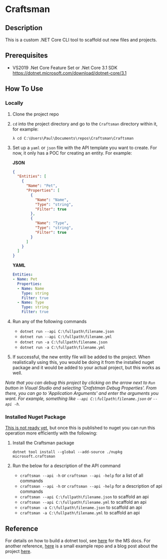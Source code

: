 # Craftsman

## Description

This is a custom .NET Core CLI tool to scaffold out new files and projects.

## Prerequisites

- VS2019 .Net Core Feature Set or .Net Core 3.1 SDK https://dotnet.microsoft.com/download/dotnet-core/3.1

## How To Use

### Locally

1. Clone the project repo

2. `cd` into the project directory and go to the `Craftsman` directory within it, for example:

   ```shell
   λ cd C:\Users\Paul\Documents\repos\Craftsman\Craftsman
   ```

3. Set up a `yaml` or `json` file with the API template you want to create. For now, it only has a POC for creating an entity. For example:

   **JSON**

   ```json
   {
     "Entities": [
       {
         "Name": "Pet",
         "Properties": [
           {
             "Name": "Name",
             "Type": "string",
             "Filter": true
           },
           {
             "Name": "Type",
             "Type": "string",
             "Filter": true
           }
         ]
       }
     ]
   }
   ```

   **YAML**

   ```yml
   Entities:
   - Name: Pet
     Properties:
     - Name: Name
       Type: string
       Filter: true
     - Name: Type
       Type: string
       Filter: true
   ```

4. Run any of the following commands

   - `dotnet run --api C:\fullpath\filename.json`
   - `dotnet run --api C:\fullpath\filename.yml`
   - `dotnet run -a C:\fullpath\filename.json`
   - `dotnet run -a C:\fullpath\filename.yml`

   

5. If successful, the new entity file will be added to the project. When realistically using this, you would be doing it from the installed nuget package and it would be added to your actual project, but this works as well.

*Note that you can debug this project by clicking on the arrow next to `Run` button in Visual Studio and selecting 'Crafstman Debug Properties'. From there, you can go to 'Application Arguments' and enter the arguments you want. For example, something like `--api C:\fullpath\filename.json` or `--api -h`.*

### Installed Nuget Package

<u>This is not ready yet</u>, but once this is published to nuget you can run this operation more efficiently with the following:

1. Install the Craftsman package 

   ```shell
   dotnet tool install --global --add-source ./nupkg microsoft.craftsman
   ```

2. Run the below for a description of the API command

   - `craftsman --api -h` or `craftsman --api -help` for a list of all commands
   - `craftsman --api -h` or `craftsman --api -help` for a description of api commands
   - `craftsman --api C:\fullpath\filename.json` to scaffold an api
   - `craftsman --api C:\fullpath\filename.yml` to scaffold an api
   - `craftsman -a C:\fullpath\filename.json` to scaffold an api
   - `craftsman -a C:\fullpath\filename.yml` to scaffold an api

## Reference

For details on how to build a dotnet tool, see [here](https://docs.microsoft.com/en-us/dotnet/core/tools/global-tools-how-to-create) for the MS docs. For another reference, [here](https://github.com/maartenba/dotnetcli-init) is a small example repo and a blog post about the project [here](https://blog.maartenballiauw.be/post/2017/04/10/extending-dotnet-cli-with-custom-tools.html).